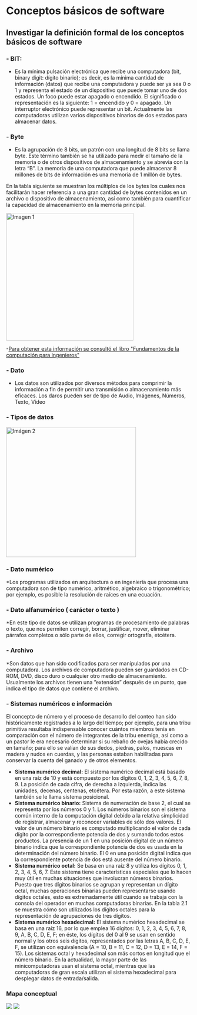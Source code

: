 # Conceptos básicos de software
## Investigar la definición formal de los conceptos básicos de software
### - BIT: 
* Es la mínima pulsación electrónica que recibe una computadora (bit, binary digit: dígito
binario); es decir, es la mínima cantidad de información (datos) que recibe una computadora 
y puede ser ya sea 0 o 1 y representa el estado de un dispositivo que puede tomar uno
de dos estados. Un foco puede estar apagado o encendido. El significado o representación
es la siguiente: 1 = encendido y 0 = apagado. Un interruptor electrónico puede representar
un bit. Actualmente las computadoras utilizan varios dispositivos binarios de dos estados
para almacenar datos.
### - Byte
* Es la agrupación de 8 bits, un patrón con una longitud de 8 bits se llama byte. Este término 
también se ha utilizado para medir el tamaño de la memoria o de otros dispositivos de 
almacenamiento y se abrevia con la letra “B”. La memoria de una computadora que puede 
almacenar 8 millones de bits de información es una memoria de 1 millón de bytes.

En la tabla siguiente se muestran los múltiplos de los bytes los cuales nos facilitarán
hacer referencia a una gran cantidad de bytes contenidos en un archivo o dispositivo de almacenamiento, así como también para cuantificar la capacidad de almacenamiento en la
memoria principal.

<img width="346" alt="Imagen 1" src="https://github.com/AlanServin/Informatica/assets/146912691/82994925-c478-4af3-8a9a-02f1522d8acf">

-[Para obtener esta información se consultó el libro "Fundamentos de la computación para ingenieros"](https://gateway.ipfs.io/ipfs/bafykbzacedgv7jwaw2fltcv3jiwbfqjj4wyogauj4tsrqiw33h4us54llu6ui?filename=Marco%20Alfredo%20Cedano%20Olvera%2C%20Jos%C3%A9%20Antonio%20Rubio%20Gonz%C3%A1lez%20-%20Fundamentos%20de%20computaci%C3%B3n%20para%20ingenieros.pdf)

### - Dato 
* Los datos son utilizados por diversos métodos para comprimir la información a fin de permitir una transmisión o almacenamiento más eficaces. Los daros pueden ser de tipo de Audio, Imágenes, Números, Texto, Vídeo
### - Tipos de datos
<img width="353" alt="Imágen 2" src="https://github.com/AlanServin/Informatica/assets/146912691/037dc2a6-1486-4f3c-9216-0ae8e55ef7aa">

### - Dato numérico
*Los programas utilizados en arquitectura o en ingeniería que procesa una computadora son de tipo numérico, aritmético, algebraico o trigonométrico; 
por ejemplo, es posible la resolución de raíces en una ecuación.
### - Dato alfanumérico ( carácter o texto )
*En este tipo de datos se utilizan programas de procesamiento de palabras o texto, que nos permiten corregir, borrar, justificar, mover, eliminar párrafos completos o sólo parte de ellos, corregir ortografía, etcétera.
### - Archivo
*Son datos que han sido codificados para ser manipulados por una computadora. Los archivos de computadora pueden ser guardados en CD-ROM, DVD, disco duro o cualquier otro medio de almacenamiento. Usualmente los archivos tienen una ”extensión” después de un punto, que indica el tipo de datos que contiene el archivo.
### - Sistemas numéricos e información
El concepto de número y el proceso de desarrollo del conteo han sido históricamente registrados a lo largo del tiempo; por ejemplo, para una tribu primitiva resultaba indispensable conocer cuántos miembros tenía en comparación con el número de integrantes de la tribu enemiga, así como a un pastor le era necesario determinar si su rebaño de ovejas había crecido en tamaño; para ello se valían de sus dedos, piedras, palos, muescas en madera y nudos en cuerdas, y las personas estaban habilitadas para conservar la cuenta del ganado y de otros elementos.
 + **Sistema numérico decimal:** El sistema numérico decimal está basado en una raíz de 10 y está compuesto por los dígitos 0, 1, 2, 3, 4, 5, 6, 7, 8, 9. La posición de cada cifra, de derecha a izquierda, indica las unidades, decenas, centenas, etcétera. Por esta razón, a este sistema también se le llama sistema posicional.
+ **Sistema numérico binario:** Sistema de numeración de base 2, el cual se representa por los números 0 y 1. Los números binarios son el sistema común interno de la computación digital debido a la relativa simplicidad de registrar, almacenar y reconocer variables de sólo dos valores. El valor de un número binario es computado multiplicando el valor de cada dígito por la correspondiente potencia de dos y sumando todos estos productos. La presencia de un 1 en una posición digital de un número binario indica que la correspondiente potencia de dos es usada en la determinación del número binario. El 0 en una posición digital indica que la correspondiente potencia de dos está ausente del número binario.
+ **Sistema numérico octal:** Se basa en una raíz 8 y utiliza los dígitos 0, 1, 2, 3, 4, 5, 6, 7. Este sistema tiene características especiales que lo hacen muy útil en muchas situaciones que involucran números binarios. Puesto que tres dígitos binarios se agrupan y representan un dígito octal, muchas operaciones binarias pueden representarse usando dígitos octales, esto es extremadamente útil cuando se trabaja con la consola del operador en muchas computadoras binarias. En la tabla 2.1 se muestra cómo son utilizados los dígitos octales para la representación de agrupaciones de tres dígitos.
+ **Sistema numérico hexadecimal:** El sistema numérico hexadecimal se basa en una raíz 16, por lo que emplea 16 dígitos: 0, 1, 2, 3, 4, 5, 6, 7, 8, 9, A, B, C, D, E, F; en éste, los dígitos del 0 al 9 se usan en sentido normal y los otros seis dígitos, representados por las letras A, B, C, D, E, F, se utilizan con equivalencia (A = 10, B = 11, C = 12, D = 13, E = 14, F = 15). Los sistemas octal y hexadecimal son más cortos en longitud que el número binario. En la actualidad, la mayor parte de las minicomputadoras usan el sistema octal, mientras que las computadoras de gran escala utilizan el sistema hexadecimal para desplegar datos de entrada/salida.
### Mapa conceptual
<img src="imágenes/Mapa conceptual 2.0.1.jpeg">
<img src="imágenes/Mapa conceptual.jpg">
